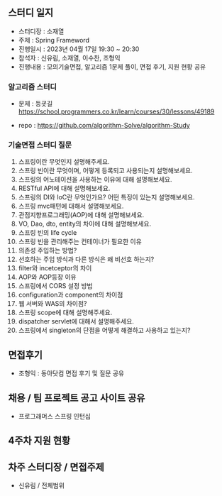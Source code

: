 ## 스터디 일지
- 스터디장 : 소재열
- 주제 : Spring Frameword
- 진행일시 : 2023년 04월 17일 19:30 ~ 20:30
- 참석자 : 신유림, 소재열, 이수찬, 조형익
- 진행내용 : 모의기술면접, 알고리즘 1문제 풀이, 면접 후기, 지원 현황 공유

### 알고리즘 스터디
- 문제 : 등굣길
https://school.programmers.co.kr/learn/courses/30/lessons/49189

- repo : https://github.com/algorithm-Solve/algorithm-Study

### 기술면접 스터디 질문

1. 스프링이란 무엇인지 설명해주세요.
2. 스프링 빈이란 무엇이며, 어떻게 등록되고 사용되는지 설명해보세요.
3. 스프링의 어노테이션을 사용하는 이유에 대해 설명해보세요.
4. RESTful API에 대해 설명해보세요.
5. 스프링의 DI와 IoC란 무엇인가요? 어떤 특징이 있는지 설명해보세요.
6. 스프링 mvc패턴에 대해서 설명해보세요.
7. 관점지향프로그래밍(AOP)에 대해 설명해보세요.
8. VO, Dao, dto, entity의 차이에 대해 설명해보세요.
9. 스프링 빈의 life cycle
10. 스프링 빈을 관리해주는 컨테이너가 필요한 이유
11. 의존성 주입하는 방법?
12. 선호하는 주입 방식과 다른 방식은 왜 비선호 하는지?
13. filter와 incetceptor의 차이
14. AOP와 AOP등장 이유
15. 스프링에서 CORS 설정 방법
16. configuration과 component의 차이점
17. 웹 서버와 WAS의 차이점?
18. 스프링 scope에 대해 설명해주세요.
19. dispatcher servlet에 대해서 설명해주세요.
20. 스프링에서 singleton의 단점을 어떻게 해결하고 사용하고 있는지?

## 면접후기
- 조형익 : 동아닷컴 면접 후기 및 질문 공유

## 채용 / 팀 프로젝트 공고 사이트 공유
- 프로그래머스 스프링 인턴십

## 4주차 지원 현황

## 차주 스터디장 / 면접주제

- 신유림 / 전체범위
